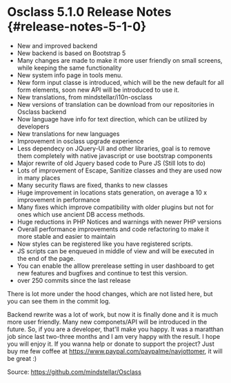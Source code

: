 # Osclass 5.1.0 Release Notes {#release-notes-5-1-0}
* New and improved backend
* New backend is based on Bootstrap 5
* Many changes are made to make it more user friendly on small screens, while keeping the same functionality
* New system info page in tools menu.
* New form input classe is introduced, which will be the new default for all form elements, soon new API will be introduced to use it.
* New translations, from mindstellar/i10n-osclass
* New versions of translation can be download from our repositories in Osclass backend
* Now language have info for text direction, which can be utilized by developers
* New translations for new languages
* Improvement in osclass upgrade experience
* Less dependecy on JQuery-UI and other libraries, goal is to remove them completely with native javascript or use bootstrap components
* Major rewrite of old Jquery based code to Pure JS (Still lots to do)
* Lots of improvement of Escape, Sanitize classes and they are used now in many places
* Many security flaws are fixed, thanks to new classes
* Huge improvement in locations stats generation, on average a 10 x improvement in performance
* Many fixes which improve compatibility with older plugins but not for ones which use ancient DB access methods.
* Huge reductions in PHP Notices and warnings with newer PHP versions
* Overall performance improvements and code refactoring to make it more stable and easier to maintain
* Now styles can be registered like you have registered scripts.
* JS scripts can be enqueued in middle of view and will be executed in the end of the page.
* You can enable the alllow prerelease setting in user dashboard to get new features and bugfixes and continue to test this version. 
* over 250 commits since the last release

There is lot more under the hood changes, which are not listed here, but you can see them in the commit log.

Backend rewrite was a lot of work, but now it is finally done and it is much more user friendly. Many new componets/API will be introduced in the future. So, if you are a developer, that'll make you happy. It was a maratthan job since last two-three months and I am very happy with the result. I hope you will enjoy it. If you wanna help or donate to support the project? Just buy me few coffee at https://www.paypal.com/paypalme/navjottomer, it will be great :)

Source: https://github.com/mindstellar/Osclass